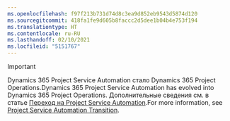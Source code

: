 ```yaml
---
ms.openlocfilehash: f97f213b731d74d8c3ea9d852eb9543d5874d120
ms.sourcegitcommit: 418fa1fe9d605b8faccc2d5dee1b04b4e753f194
ms.translationtype: HT
ms.contentlocale: ru-RU
ms.lasthandoff: 02/10/2021
ms.locfileid: "5151767"
---
```

> [!IMPORTANT]
> <span data-ttu-id="d2a0c-101">Dynamics 365 Project Service Automation стало Dynamics 365 Project Operations.</span><span class="sxs-lookup"><span data-stu-id="d2a0c-101">Dynamics 365 Project Service Automation has evolved into Dynamics 365 Project Operations.</span></span> <span data-ttu-id="d2a0c-102">Дополнительные сведения см. в статье [Переход на Project Service Automation](https://dynamics.microsoft.com/en-us/project-service-automation/overview/).</span><span class="sxs-lookup"><span data-stu-id="d2a0c-102">For more information, see [Project Service Automation Transition](https://dynamics.microsoft.com/en-us/project-service-automation/overview/).</span></span>
